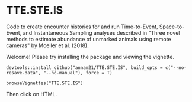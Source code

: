 # TTE.STE.IS
Code to create encounter histories for and run Time-to-Event, Space-to-Event, and Instantaneous Sampling analyses described in "Three novel methods to estimate abundance of unmarked animals using remote cameras" by Moeller et al. (2018).

Welcome! Please try installing the package and viewing the vignette.

`devtools::install_github("annam21/TTE.STE.IS", build_opts = c("--no-resave-data", "--no-manual"), force = T)`

`browseVignettes("TTE.STE.IS")`

Then click on HTML. 